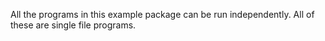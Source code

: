 All the programs in this example package can be run independently. All of these are single file programs.